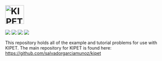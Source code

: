 # <img alt="KIPET" src="https://github.com/kwmcbride/kipet/blob/package_dev/branding/kipetlogo_full.svg" height="60">

[![](https://img.shields.io/pypi/v/kipet.svg?style=flat)](https://pypi.org/pypi/kipet/)
[![](https://img.shields.io/github/license/salvadorgarciamunoz/kipet)](https://github.com/salvadorgarciamunoz/kipet/blob/master/LICENSE)
[![](https://img.shields.io/github/last-commit/salvadorgarciamunoz/kipet)](https://github.com/salvadorgarciamunoz/kipet/)
[![](https://img.shields.io/pypi/wheel/kipet)](https://pypi.org/manage/project/kipet/release/0.1.1/)

This repository holds all of the example and tutorial problems for use with KIPET. The main repository for KIPET is found here: https://github.com/salvadorgarciamunoz/kipet
